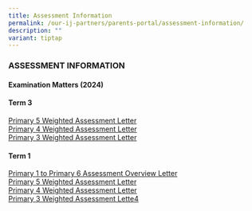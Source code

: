 ```yaml
---
title: Assessment Information
permalink: /our-ij-partners/parents-portal/assessment-information/
description: ""
variant: tiptap
---
```

<h3>ASSESSMENT INFORMATION</h3>
<h4>Examination Matters (2024)<br></h4>
<h4><strong>Term 3</strong></h4>
<p><a href="/files/3_July_2024_P5_T3_WA_Letter_HA_PMY_053_2024.pdf" rel="noopener noreferrer nofollow" target="_blank">Primary 5 Weighted Assessment Letter</a>
<br><a href="/files/3_July_2024_P4_T3_WA_Letter_HA_PMY_052_2024.pdf" rel="noopener noreferrer nofollow" target="_blank">Primary 4 Weighted Assessment Letter</a>
<br><a href="/files/3_July_2024_P3_T3_WA_Letter_HA_PMY_051_2024.pdf" rel="noopener noreferrer nofollow" target="_blank">Primary 3 Weighted Assessment Letter</a>
</p>
<h4><strong>Term 1</strong> <br></h4>
<p><a href="/files/Assessment Information /22_Jan_2024_P1_P6_Assessment_Overview_Letter_HA_P1_6_PMY_010_2024.pdf" rel="noopener noreferrer nofollow" target="_blank">Primary 1 to Primary 6 Assessment Overview Letter</a>
<br><a href="/files/Assessment Information /22_Jan_2024_P5_T1_WA_Letter_HA_P5_PMY_013_2024.pdf" rel="noopener noreferrer nofollow" target="_blank">Primary 5 Weighted Assessment Letter</a>
<br><a href="/files/Assessment Information /22_Jan_2024_P4_T1_WA_Letter_HA_P4_PMY_012_2024.pdf" rel="noopener noreferrer nofollow" target="_blank">Primary 4 Weighted Assessment Letter</a>
<br><a href="/files/Assessment Information /22_Jan_2024_P3_T1_WA_Letter_HA_P3_PMY_011_2024.pdf" rel="noopener noreferrer nofollow" target="_blank">Primary 3 Weighted Assessment Lette4</a>
</p>